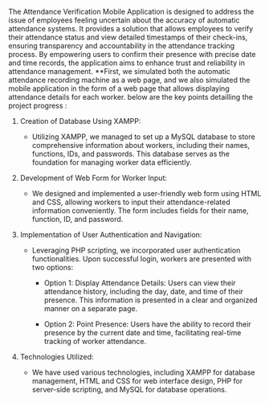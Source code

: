 The Attendance Verification Mobile Application is designed to address the issue of employees feeling uncertain about the accuracy of automatic attendance systems. It provides a solution that allows employees to verify their attendance status and view detailed timestamps of their check-ins, ensuring transparency and accountability in the attendance tracking process. By empowering users to confirm their presence with precise date and time records,
the application aims to enhance trust and reliability in attendance management.
**First, we simulated both the automatic attendance recording machine as a web page, and we also simulated the mobile application in the form of a web page that allows displaying attendance details for each worker. 
below are the key points detailling the project progress : 
1. Creation of Database Using XAMPP:
   - Utilizing XAMPP, we managed to set up a MySQL database to store comprehensive information about workers, including their names, functions, IDs, and passwords. This database serves as the foundation for managing worker data efficiently.

2. Development of Web Form for Worker Input:
   - We designed and implemented a user-friendly web form using HTML and CSS, allowing workers to input their attendance-related information conveniently. The form includes fields for their name, function, ID, and password.

3. Implementation of User Authentication and Navigation:
   - Leveraging PHP scripting, we incorporated user authentication functionalities. Upon successful login, workers are presented with two options:
   
     - Option 1: Display Attendance Details: Users can view their attendance history, including the day, date, and time of their presence. This information is presented in a clear and organized manner on a separate page.
     
     - Option 2: Point Presence: Users have the ability to record their presence by the current date and time, facilitating real-time tracking of worker attendance.

4. Technologies Utilized:
   - We have used various technologies, including XAMPP for database management, HTML and CSS for web interface design, PHP for server-side scripting, and MySQL for database operations.


